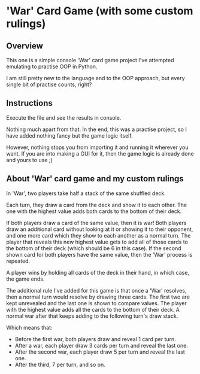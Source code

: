 'War' Card Game (with some custom rulings)
========================================

Overview
----------------------------------------

This one is a simple console 'War' card game project I've attempted emulating to practise OOP in Python.

I am still pretty new to the language and to the OOP approach, but every single bit of practise counts, right?

Instructions
------------------------------------------

Execute the file and see the results in console. 

Nothing much apart from that. In the end, this was a practise project, so I have added nothing fancy but the game logic itself.

However, nothing stops you from importing it and running it wherever you want. If you are into making a GUI for it, then the game logic is already done and yours to use ;)

About 'War' card game and my custom rulings
------------------------------------------

In 'War', two players take half a stack of the same shuffled deck. 

Each turn, they draw a card from the deck and show it to each other. The one with the highest value adds both cards to the bottom of their deck.

If both players draw a card of the same value, then it is war! Both players draw an additional card without looking at it or showing it to their opponent, and one more card which they show to each another as a normal turn. The player that reveals this new highest value gets to add all of those cards to the bottom of their deck (which should be 6 in this case). If the second shown card for both players have the same value, then the 'War' process is repeated.

A player wins by holding all cards of the deck in their hand, in which case, the game ends.

The additional rule I've added for this game is that once a 'War' resolves, then a normal turn would resolve by drawing three cards. The first two are kept unrevealed and the last one is shown to compare values. The player with the highest value adds all the cards to the bottom of their deck. A normal war after that keeps adding to the following turn's draw stack.

Which means that:

- Before the first war, both players draw and reveal 1 card per turn.
- After a war, each player draw 3 cards per turn and reveal the last one.
- After the second war, each player draw 5 per turn and reveal the last one.
- After the third, 7 per turn, and so on.
